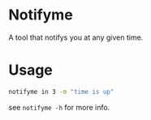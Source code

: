 # Notifyme

A tool that notifys you at any given time.

# Usage

```sh
notifyme in 3 -m "time is up"
```

see `notifyme -h` for more info.